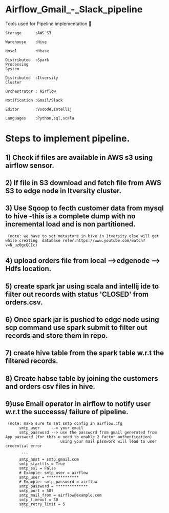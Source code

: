 # Airflow_Gmail_-_Slack_pipeline
Tools used for Pipeline implementation 🦖

```
Storage      :AWS S3

Warehouse    :Hive

Nosql        :Hbase

Distributed  :Spark
Processing 
System

Distributed  :Itversity
Cluster

Orchestrator : Airflow

Notification :Gmail/Slack

Editor       :Vscode,intellij

Languages    :Python,sql,scala

```
# Steps to implement pipeline.


## 1) Check if files are available in AWS s3 using airflow sensor.

## 2) If file in S3 download and fetch file from AWS S3 to edge node in Itversity cluster.

## 3) Use Sqoop to fecth customer data from mysql to hive -this is a complete dump with no incremental load and is non partitioned.
     (note: we have to set metastore in hive in Itversity else will get while creating  database refer:https://www.youtube.com/watch?v=N_uz0gcQCIc)
## 4) upload orders file from local -->edgenode --> Hdfs location.

## 5) create spark jar using scala and intellij ide to filter out records with status 'CLOSED' from orders.csv.

## 6) Once spark jar is pushed to edge node using scp command  use spark submit to filter out records and store them in repo.

## 7) create hive table from the spark table w.r.t the filtered records.

## 8) Create habse table by joining the customers and orders csv files in hive.

## 9)use Email operator in airflow to notify user w.r.t the successs/ failure of pipeline.
     (note: make sure to set smtp config in airflow.cfg
          smtp_user     --> your email
          smtp_password --> use the password from gmail generated from  App password (for this u need to enable 2 factor authentication)
                            using your mail password will lead to user credential error
          
           ```
          smtp_host = smtp.gmail.com
          smtp_starttls = True
          smtp_ssl = False
          # Example: smtp_user = airflow
          smtp_user = **************
          # Example: smtp_password = airflow
          smtp_password = **************
          smtp_port = 587
          smtp_mail_from = airflow@example.com
          smtp_timeout = 30
          smtp_retry_limit = 5
           ```

